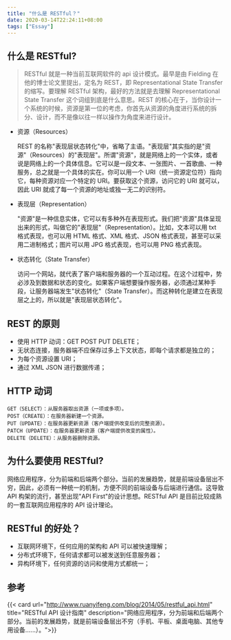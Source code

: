 ```yaml
---
title: "什么是 RESTful？"
date: 2020-03-14T22:24:11+08:00
tags: ["Essay"]
---
```


## 什么是 RESTful?

> RESTful 就是一种当前互联网软件的 api 设计模式。最早是由 Fielding 在他的博士论文里提出，定名为 REST，即 Representational State Transfer 的缩写。要理解 RESTful 架构，最好的方法就是去理解 Representational State Transfer 这个词组到底是什么意思。REST 的核心在于，当你设计一个系统的时候，资源是第一位的考虑，你首先从资源的角度进行系统的拆分、设计，而不是像以往一样以操作为角度来进行设计。

- 资源（Resources）

  REST 的名称"表现层状态转化"中，省略了主语。"表现层"其实指的是"资源"（Resources）的"表现层"。所谓"资源"，就是网络上的一个实体，或者说是网络上的一个具体信息。它可以是一段文本、一张图片、一首歌曲、一种服务，总之就是一个具体的实在。你可以用一个 URI（统一资源定位符）指向它，每种资源对应一个特定的 URI。要获取这个资源，访问它的 URI 就可以，因此 URI 就成了每一个资源的地址或独一无二的识别符。

- 表现层（Representation）

  "资源"是一种信息实体，它可以有多种外在表现形式。我们把"资源"具体呈现出来的形式，叫做它的"表现层"（Representation）。比如，文本可以用 txt 格式表现，也可以用 HTML 格式、XML 格式、JSON 格式表现，甚至可以采用二进制格式；图片可以用 JPG 格式表现，也可以用 PNG 格式表现。

- 状态转化（State Transfer）

  访问一个网站，就代表了客户端和服务器的一个互动过程。在这个过程中，势必涉及到数据和状态的变化。如果客户端想要操作服务器，必须通过某种手段，让服务器端发生"状态转化"（State Transfer）。而这种转化是建立在表现层之上的，所以就是"表现层状态转化"。

## REST 的原则

- 使用 HTTP 动词：GET POST PUT DELETE；
- 无状态连接，服务器端不应保存过多上下文状态，即每个请求都是独立的；
- 为每个资源设置 URI；
- 通过 XML JSON 进行数据传递；

## HTTP 动词

```
GET（SELECT）：从服务器取出资源（一项或多项）。
POST（CREATE）：在服务器新建一个资源。
PUT（UPDATE）：在服务器更新资源（客户端提供改变后的完整资源）。
PATCH（UPDATE）：在服务器更新资源（客户端提供改变的属性）。
DELETE（DELETE）：从服务器删除资源。
```

## 为什么要使用 RESTful?

网络应用程序，分为前端和后端两个部分。当前的发展趋势，就是前端设备层出不穷，因此，必须有一种统一的机制，方便不同的前端设备与后端进行通信。这导致 API 构架的流行，甚至出现"API First"的设计思想。RESTful API 是目前比较成熟的一套互联网应用程序的 API 设计理论。

## RESTful 的好处？

- 互联网环境下，任何应用的架构和 API 可以被快速理解；
- 分布式环境下，任何请求都可以被发送到任意服务器；
- 异构环境下，任何资源的访问和使用方式都统一；

## 参考

{{< card url="http://www.ruanyifeng.com/blog/2014/05/restful_api.html" title="RESTful API 设计指南" description="网络应用程序，分为前端和后端两个部分。当前的发展趋势，就是前端设备层出不穷（手机、平板、桌面电脑、其他专用设备......）。">}}
